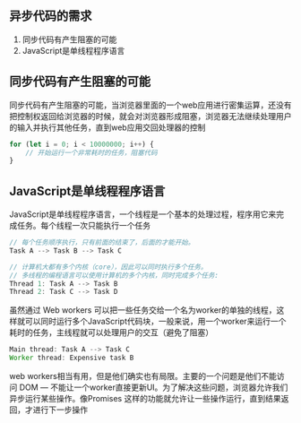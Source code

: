 
## 异步代码的需求
1. 同步代码有产生阻塞的可能
2. JavaScript是单线程程序语言

## 同步代码有产生阻塞的可能
同步代码有产生阻塞的可能，当浏览器里面的一个web应用进行密集运算，还没有把控制权返回给浏览器的时候，就会对浏览器形成阻塞，浏览器无法继续处理用户的输入并执行其他任务，直到web应用交回处理器的控制
```js
for (let i = 0; i < 10000000; i++) {
    // 开始运行一个非常耗时的任务，阻塞代码
}
```

## JavaScript是单线程程序语言
JavaScript是单线程程序语言，一个线程是一个基本的处理过程，程序用它来完成任务。每个线程一次只能执行一个任务
```js
// 每个任务顺序执行，只有前面的结束了，后面的才能开始。
Task A --> Task B --> Task C

// 计算机大都有多个内核（core），因此可以同时执行多个任务。
// 多线程的编程语言可以使用计算机的多个内核，同时完成多个任务:
Thread 1: Task A --> Task B
Thread 2: Task C --> Task D
```
虽然通过 Web workers 可以把一些任务交给一个名为worker的单独的线程，这样就可以同时运行多个JavaScript代码块，一般来说，用一个worker来运行一个耗时的任务，主线程就可以处理用户的交互（避免了阻塞）
```js
Main thread: Task A --> Task C
Worker thread: Expensive task B
```

web workers相当有用，但是他们确实也有局限。主要的一个问题是他们不能访问 DOM — 不能让一个worker直接更新UI。为了解决这些问题，浏览器允许我们异步运行某些操作。像Promises 这样的功能就允许让一些操作运行，直到结果返回，才进行下一步操作